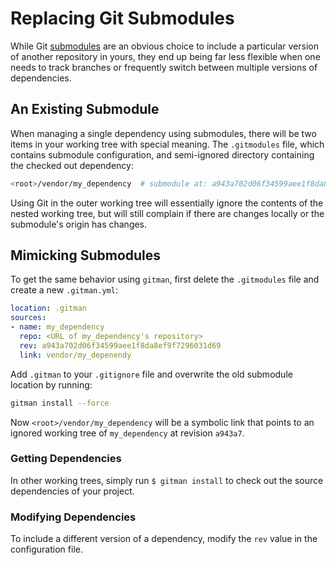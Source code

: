 # Replacing Git Submodules

While Git [submodules](http://git-scm.com/docs/git-submodule) are an obvious choice to include a particular version of another repository in yours, they end up being far less flexible when one needs to track branches or frequently switch between multiple versions of dependencies.

## An Existing Submodule

When managing a single dependency using submodules, there will be two items in your working tree with special meaning. The `.gitmodules` file, which contains submodule configuration, and semi-ignored directory containing the checked out dependency:

```sh
<root>/vendor/my_dependency  # submodule at: a943a702d06f34599aee1f8da8ef9f7296031d69
```

Using Git in the outer working tree will essentially ignore the contents of the nested working tree, but will still complain if there are changes locally or the submodule's origin has changes.

## Mimicking Submodules

To get the same behavior using `gitman`, first delete the `.gitmodules` file and create a new `.gitman.yml`:

```yaml
location: .gitman
sources:
- name: my_dependency
  repo: <URL of my_dependency's repository>
  rev: a943a702d06f34599aee1f8da8ef9f7296031d69
  link: vendor/my_depenendy
```

Add `.gitman` to your `.gitignore` file and overwrite the old submodule location by running:

```sh
gitman install --force
```

Now `<root>/vendor/my_dependency` will be a symbolic link that points to an ignored working tree of `my_dependency` at revision `a943a7`.

### Getting Dependencies

In other working trees, simply run `$ gitman install` to check out the source dependencies of your project.

### Modifying Dependencies

To include a different version of a dependency, modify the `rev` value in the configuration file.
